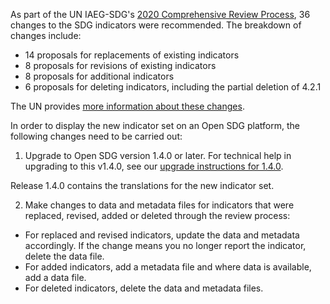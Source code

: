 As part of the UN IAEG-SDG's [2020 Comprehensive Review Process](https://unstats.un.org/sdgs/iaeg-sdgs/2020-comp-rev/), 36 changes to the SDG indicators were recommended. The breakdown of changes include:

- 14 proposals for replacements of existing indicators
- 8 proposals for revisions of existing indicators
- 8 proposals for additional indicators
- 6 proposals for deleting indicators, including the partial deletion of 4.2.1

The UN provides [more information about these changes](https://unstats.un.org/sdgs/iaeg-sdgs/2020-comprev/UNSC-proposal/).

In order to display the new indicator set on an Open SDG platform, the following changes need to be carried out:

1. Upgrade to Open SDG version 1.4.0 or later. For technical help in upgrading to this v1.4.0, see our [upgrade instructions for 1.4.0](https://open-sdg.readthedocs.io/en/latest/upgrades/upgrading-1-4-0/).

  Release 1.4.0 contains the translations for the new indicator set.

2. Make changes to data and metadata files for indicators that were replaced, revised, added or deleted through the review process:

  - For replaced and revised indicators, update the data and metadata accordingly. If the change means you no longer report the indicator, delete the data file.
  - For added indicators, add a metadata file and where data is available, add a data file.
  - For deleted indicators, delete the data and metadata files.
  
  
